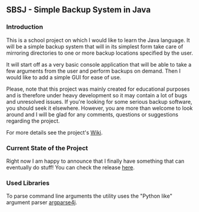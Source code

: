 ## SBSJ - Simple Backup System in Java


### Introduction
This is a school project on which I would like to learn the Java language. It will be a simple backup system 
that will in its simplest form take care of mirroring directories to one or more backup locations specified by the user. 

It will start off as a very basic console application that will be able to take a few arguments from the user 
and perform backups on demand. Then I would like to add a simple GUI for ease of use.

Please, note that this project was mainly created for educational purposes
and is therefore under heavy development so it may contain a lot of bugs and unresolved issues.
If you're looking for some serious backup software, you should seek it elsewhere.
However, you are more than welcome to look around and I will be glad for any comments, questions or suggestions regarding the project.

For more details see the project's [Wiki](https://github.com/martin-sicho/SBSJ/wiki "SBSJ Wiki").

### Current State of the Project
Right now I am happy to announce that I finally have something that can eventually do stuff! You can check the release [here](https://github.com/martin-sicho/SBSJ/releases "SBSJ v1.1").

### Used Libraries
To parse command line arguments the utility uses the "Python like" argument parser [argparse4j](http://argparse4j.sourceforge.net/ "argparse4j").